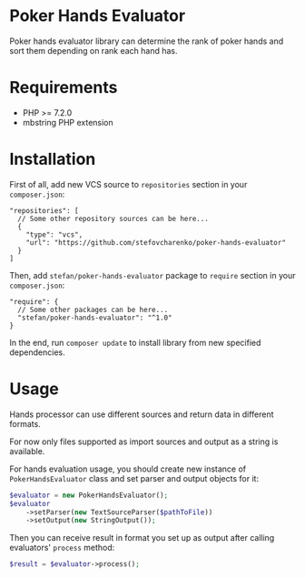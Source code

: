 Poker Hands Evaluator
=====================

Poker hands evaluator library can determine the rank of poker hands and sort them depending on rank each hand has.
 
Requirements
============

* PHP >= 7.2.0
* mbstring PHP extension

Installation
============

First of all, add new VCS source to `repositories` section in your `composer.json`:  

```   
"repositories": [
  // Some other repository sources can be here... 
  {
    "type": "vcs",
    "url": "https://github.com/stefovcharenko/poker-hands-evaluator"
  }
]
```
Then, add `stefan/poker-hands-evaluator` package to `require` section in your `composer.json`:

```
"require": {
  // Some other packages can be here...
  "stefan/poker-hands-evaluator": "^1.0"
}
```

In the end, run `composer update` to install library from new specified dependencies.

Usage
=====
Hands processor can use different sources and return data in different formats.

For now only files supported as import sources and output as a string is available.

For hands evaluation usage, you should create new instance of `PokerHandsEvaluator` class 
and set parser and output objects for it:
```php
$evaluator = new PokerHandsEvaluator();
$evaluator
    ->setParser(new TextSourceParser($pathToFile))
    ->setOutput(new StringOutput());
```

Then you can receive result in format you set up as output after calling evaluators' `process` method:
```php
$result = $evaluator->process();
```